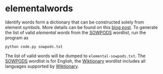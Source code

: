 # elementalwords
Identify words form a dictionary that can be constructed solely from element symbols. More details can be 
found on this [blog post](XXX). To generate the list of valid _elemental words_ from the [SOWPODS](https://en.wikipedia.org/wiki/SOWPODS) wordlist, run the program as
```
python code.py sowpods.txt
```
The list of valid words will be dumped to `elemental-sowpods.txt`. The [SOWPODS](https://en.wikipedia.org/wiki/SOWPODS) wordlist is for English, the [Wiktionary](https://www.wiktionary.org/) 
wordlist includes all languages supported by [Wiktionary](https://www.wiktionary.org/).

